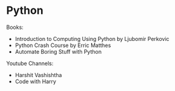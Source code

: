 # Python

Books:
* Introduction to Computing Using Python by Ljubomir Perkovic
* Python Crash Course by Erric Matthes
* Automate Boring Stuff with Python

Youtube Channels:
* Harshit Vashishtha
* Code with Harry

